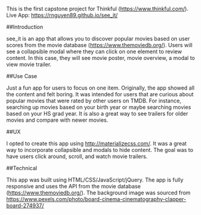 This is the first capstone project for Thinkful (https://www.thinkful.com/).
Live App: https://rnguyen89.github.io/see_it/

##Introduction 

see_it is an app that allows you to discover popular movies based on user scores from the movie database (https://www.themoviedb.org/). Users will see a collapsible modal where they can click on one element to review content. In this case, they will see movie poster, movie overview, a modal to view movie trailer. 

##Use Case 

Just a fun app for users to focus on one item. Originally, the app showed all the content and felt boring. It was intended for users that are curious about popular movies that were rated by other users on TMDB.
For instance, searching up movies based on your birth year or maybe searching movies based on your HS grad year.
It is also a great way to see trailers for older movies and compare with newer movies.

##UX  

I opted to create this app using http://materializecss.com/. It was a great way to incorporate collapsible and modals to hide content. The goal was to have users click around, scroll, and watch movie trailers.

##Technical

This app was built using HTML/CSS/JavaScript/jQuery.
The app is fully responsive and uses the API from the movie database (https://www.themoviedb.org/).
The background image was sourced from https://www.pexels.com/photo/board-cinema-cinematography-clapper-board-274937/


